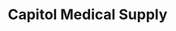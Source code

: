 ---
title: "Capitol Medical Supply"
url: /washington/capitol-medical-supply/
shop: medical supply
---